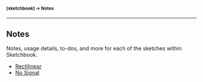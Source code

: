 #### <sup>[sketchbook] → Notes</sup>

---

## Notes

Notes, usage details, to-dos, and more for each of the sketches within Sketchbook.

- [Rectilinear](./rectilinear.md)
- [No Signal](./no-signal.md)
